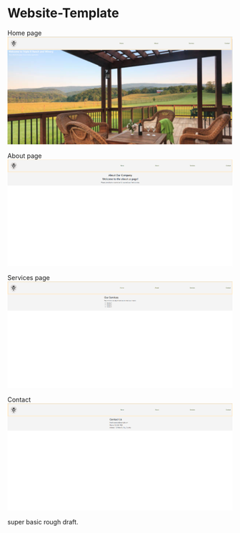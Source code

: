 # Website-Template

Home page 
![alt text](image.png)

About page 
![alt text](image-1.png)

Services page 
![alt text](image-2.png)

Contact 
![alt text](image-3.png)

super basic rough draft. 